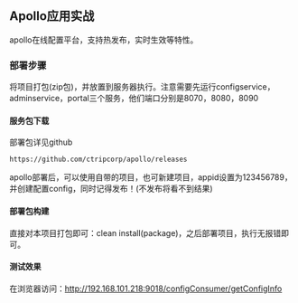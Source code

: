 ## Apollo应用实战
apollo在线配置平台，支持热发布，实时生效等特性。

### 部署步骤
将项目打包(zip包)，并放置到服务器执行。注意需要先运行configservice，adminservice，portal三个服务，他们端口分别是8070，8080，8090

#### 服务包下载
部署包详见github

	https://github.com/ctripcorp/apollo/releases
	
apollo部署后，可以使用自带的项目，也可新建项目，appid设置为123456789，并创建配置config，同时记得发布！(不发布将看不到结果)
#### 部署包构建
直接对本项目打包即可：clean install(package)，之后部署项目，执行无报错即可。

#### 测试效果
在浏览器访问：http://192.168.101.218:9018/configConsumer/getConfigInfo